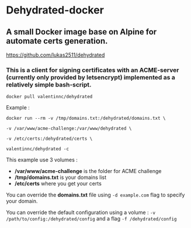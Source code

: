 # Dehydrated-docker
## A small Docker image base on Alpine for automate certs generation. 

https://github.com/lukas2511/dehydrated

### This is a client for signing certificates with an ACME-server (currently only provided by letsencrypt) implemented as a relatively simple bash-script.

`docker pull valentinnc/dehydrated`

Example :

`docker run --rm -v /tmp/domains.txt:/dehydrated/domains.txt \`

`-v /var/www/acme-challenge:/var/www/dehydrated \`

`-v /etc/certs:/dehydrated/certs \`

`valentinnc/dehydrated -c`

This example use 3 volumes :

- **/var/www/acme-challenge** is the folder for ACME challenge
- **/tmp/domains.txt** is your domains list
- **/etc/certs** where you get your certs

You can override the **domains.txt** file using `-d example.com` flag to specify your domain. 

You can override the default configuration using a volume : `-v /path/to/config:/dehydrated/config` and a flag `-f /dehydrated/config`
